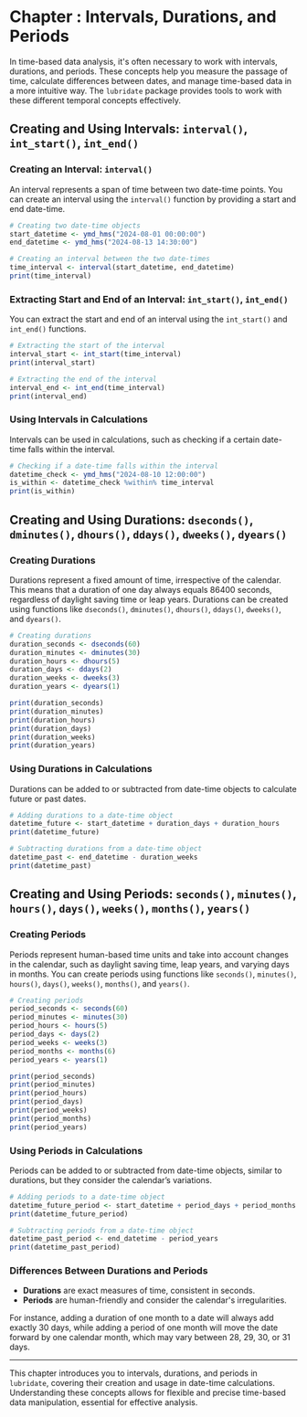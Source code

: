 # Chapter : Intervals, Durations, and Periods

In time-based data analysis, it's often necessary to work with intervals, durations, and periods. These concepts help you measure the passage of time, calculate differences between dates, and manage time-based data in a more intuitive way. The `lubridate` package provides tools to work with these different temporal concepts effectively.

## Creating and Using Intervals: `interval()`, `int_start()`, `int_end()`

### Creating an Interval: `interval()`

An interval represents a span of time between two date-time points. You can create an interval using the `interval()` function by providing a start and end date-time.

```r
# Creating two date-time objects
start_datetime <- ymd_hms("2024-08-01 00:00:00")
end_datetime <- ymd_hms("2024-08-13 14:30:00")

# Creating an interval between the two date-times
time_interval <- interval(start_datetime, end_datetime)
print(time_interval)
```

### Extracting Start and End of an Interval: `int_start()`, `int_end()`

You can extract the start and end of an interval using the `int_start()` and `int_end()` functions.

```r
# Extracting the start of the interval
interval_start <- int_start(time_interval)
print(interval_start)

# Extracting the end of the interval
interval_end <- int_end(time_interval)
print(interval_end)
```

### Using Intervals in Calculations

Intervals can be used in calculations, such as checking if a certain date-time falls within the interval.

```r
# Checking if a date-time falls within the interval
datetime_check <- ymd_hms("2024-08-10 12:00:00")
is_within <- datetime_check %within% time_interval
print(is_within)
```

## Creating and Using Durations: `dseconds()`, `dminutes()`, `dhours()`, `ddays()`, `dweeks()`, `dyears()`

### Creating Durations

Durations represent a fixed amount of time, irrespective of the calendar. This means that a duration of one day always equals 86400 seconds, regardless of daylight saving time or leap years. Durations can be created using functions like `dseconds()`, `dminutes()`, `dhours()`, `ddays()`, `dweeks()`, and `dyears()`.

```r
# Creating durations
duration_seconds <- dseconds(60)
duration_minutes <- dminutes(30)
duration_hours <- dhours(5)
duration_days <- ddays(2)
duration_weeks <- dweeks(3)
duration_years <- dyears(1)

print(duration_seconds)
print(duration_minutes)
print(duration_hours)
print(duration_days)
print(duration_weeks)
print(duration_years)
```

### Using Durations in Calculations

Durations can be added to or subtracted from date-time objects to calculate future or past dates.

```r
# Adding durations to a date-time object
datetime_future <- start_datetime + duration_days + duration_hours
print(datetime_future)

# Subtracting durations from a date-time object
datetime_past <- end_datetime - duration_weeks
print(datetime_past)
```

## Creating and Using Periods: `seconds()`, `minutes()`, `hours()`, `days()`, `weeks()`, `months()`, `years()`

### Creating Periods

Periods represent human-based time units and take into account changes in the calendar, such as daylight saving time, leap years, and varying days in months. You can create periods using functions like `seconds()`, `minutes()`, `hours()`, `days()`, `weeks()`, `months()`, and `years()`.

```r
# Creating periods
period_seconds <- seconds(60)
period_minutes <- minutes(30)
period_hours <- hours(5)
period_days <- days(2)
period_weeks <- weeks(3)
period_months <- months(6)
period_years <- years(1)

print(period_seconds)
print(period_minutes)
print(period_hours)
print(period_days)
print(period_weeks)
print(period_months)
print(period_years)
```

### Using Periods in Calculations

Periods can be added to or subtracted from date-time objects, similar to durations, but they consider the calendar’s variations.

```r
# Adding periods to a date-time object
datetime_future_period <- start_datetime + period_days + period_months
print(datetime_future_period)

# Subtracting periods from a date-time object
datetime_past_period <- end_datetime - period_years
print(datetime_past_period)
```

### Differences Between Durations and Periods

- **Durations** are exact measures of time, consistent in seconds.
- **Periods** are human-friendly and consider the calendar's irregularities.

For instance, adding a duration of one month to a date will always add exactly 30 days, while adding a period of one month will move the date forward by one calendar month, which may vary between 28, 29, 30, or 31 days.

---

This chapter introduces you to intervals, durations, and periods in `lubridate`, covering their creation and usage in date-time calculations. Understanding these concepts allows for flexible and precise time-based data manipulation, essential for effective analysis.
